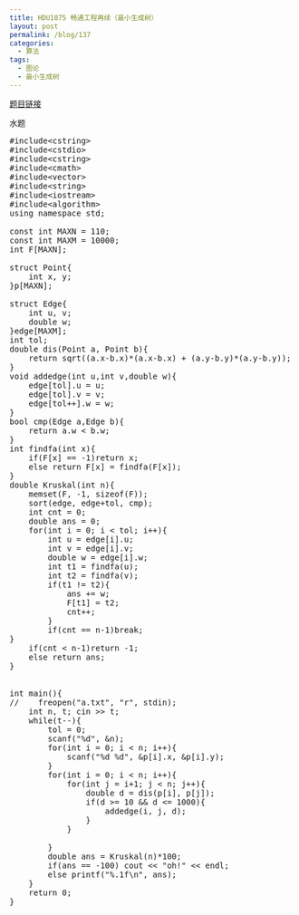 ```yaml
---
title: HDU1875 畅通工程再续（最小生成树）
layout: post
permalink: /blog/137
categories:
  - 算法
tags:
  - 图论
  - 最小生成树
---
```

<a href="http://acm.hdu.edu.cn/showproblem.php?pid=1875" target="_blank">题目链接</a>

水题

<pre class="brush: cpp; title: ; notranslate" title="">#include&lt;cstring&gt;
#include&lt;cstdio&gt;
#include&lt;cstring&gt;
#include&lt;cmath&gt;
#include&lt;vector&gt;
#include&lt;string&gt;
#include&lt;iostream&gt;
#include&lt;algorithm&gt;
using namespace std;

const int MAXN = 110;
const int MAXM = 10000;
int F[MAXN];

struct Point{
    int x, y;
}p[MAXN];

struct Edge{
    int u, v;
    double w;
}edge[MAXM];
int tol;
double dis(Point a, Point b){
    return sqrt((a.x-b.x)*(a.x-b.x) + (a.y-b.y)*(a.y-b.y));
}
void addedge(int u,int v,double w){
    edge[tol].u = u;
    edge[tol].v = v;
    edge[tol++].w = w;
}
bool cmp(Edge a,Edge b){
    return a.w &lt; b.w;
}
int findfa(int x){
    if(F[x] == -1)return x;
    else return F[x] = findfa(F[x]);
}
double Kruskal(int n){
    memset(F, -1, sizeof(F));
    sort(edge, edge+tol, cmp);
    int cnt = 0;
    double ans = 0;
    for(int i = 0; i &lt; tol; i++){
        int u = edge[i].u;
        int v = edge[i].v;
        double w = edge[i].w;
        int t1 = findfa(u);
        int t2 = findfa(v);
        if(t1 != t2){
            ans += w;
            F[t1] = t2;
            cnt++;
        }
        if(cnt == n-1)break;
}
    if(cnt &lt; n-1)return -1;
    else return ans;
}


int main(){
//    freopen("a.txt", "r", stdin);
    int n, t; cin &gt;&gt; t;
    while(t--){
        tol = 0;
        scanf("%d", &n);
        for(int i = 0; i &lt; n; i++){
            scanf("%d %d", &p[i].x, &p[i].y);
        }
        for(int i = 0; i &lt; n; i++){
            for(int j = i+1; j &lt; n; j++){
                double d = dis(p[i], p[j]);
                if(d &gt;= 10 && d &lt;= 1000){
                    addedge(i, j, d);
                }
            }

        }
        double ans = Kruskal(n)*100;
        if(ans == -100) cout &lt;&lt; "oh!" &lt;&lt; endl;
        else printf("%.1f\n", ans);
    }
    return 0;
}



</pre>